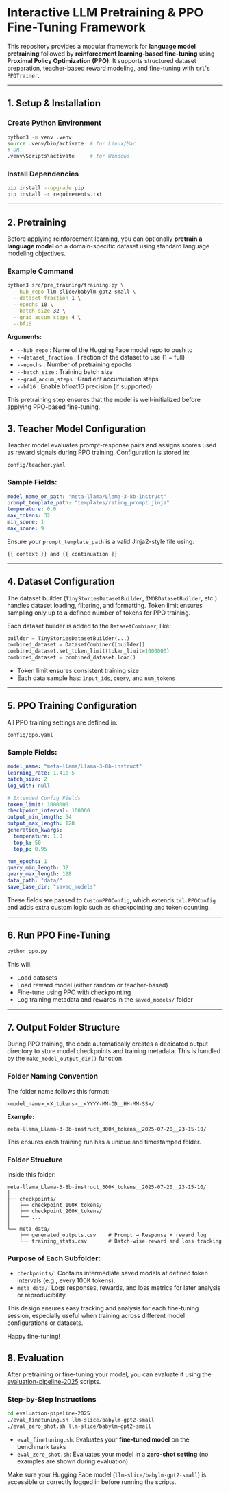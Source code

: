 # Interactive LLM Pretraining & PPO Fine-Tuning Framework

This repository provides a modular framework for 
**language model pretraining** followed by 
**reinforcement learning-based fine-tuning** using 
**Proximal Policy Optimization (PPO)**. 
It supports structured dataset preparation, teacher-based reward modeling, and fine-tuning with `trl`'s `PPOTrainer`.

---

## 1. Setup & Installation

### Create Python Environment

```bash
python3 -m venv .venv
source .venv/bin/activate  # for Linux/Mac
# OR
.venv\Scripts\activate     # for Windows
```

### Install Dependencies

```bash
pip install --upgrade pip
pip install -r requirements.txt
```

---

## 2. Pretraining

Before applying reinforcement learning, you can optionally **pretrain a language model** on a domain-specific dataset using standard language modeling objectives.

### Example Command

```bash
python3 src/pre_training/training.py \
  --hub_repo llm-slice/babylm-gpt2-small \
  --dataset_fraction 1 \
  --epochs 10 \
  --batch_size 32 \
  --grad_accum_steps 4 \
  --bf16
```

**Arguments:**

- `--hub_repo` : Name of the Hugging Face model repo to push to
- `--dataset_fraction` : Fraction of the dataset to use (1 = full)
- `--epochs` : Number of pretraining epochs
- `--batch_size` : Training batch size
- `--grad_accum_steps` : Gradient accumulation steps
- `--bf16` : Enable bfloat16 precision (if supported)

This pretraining step ensures that the model is well-initialized before applying PPO-based fine-tuning.

## 3. Teacher Model Configuration

Teacher model evaluates prompt-response pairs and assigns scores used as reward signals during PPO training. Configuration is stored in:

```
config/teacher.yaml
```

### Sample Fields:

```yaml
model_name_or_path: "meta-llama/Llama-3-8b-instruct"
prompt_template_path: "templates/rating_prompt.jinja"
temperature: 0.0
max_tokens: 32
min_score: 1
max_score: 9
```

Ensure your `prompt_template_path` is a valid Jinja2-style file using:
```
{{ context }} and {{ continuation }}
```

---

## 4. Dataset Configuration

The dataset builder (`TinyStoriesDatasetBuilder`, `IMDBDatasetBuilder`, etc.) handles dataset loading, filtering, and formatting. Token limit ensures sampling only up to a defined number of tokens for PPO training.

Each dataset builder is added to the `DatasetCombiner`, like:

```python
builder = TinyStoriesDatasetBuilder(...)
combined_dataset = DatasetCombiner([builder])
combined_dataset.set_token_limit(token_limit=1000000)
combined_dataset = combined_dataset.load()
```

- Token limit ensures consistent training size
- Each data sample has: `input_ids`, `query`, and `num_tokens`

---

## 5. PPO Training Configuration

All PPO training settings are defined in:

```
config/ppo.yaml
```

### Sample Fields:

```yaml
model_name: "meta-llama/Llama-3-8b-instruct"
learning_rate: 1.41e-5
batch_size: 2
log_with: null

# Extended Config Fields
token_limit: 1000000
checkpoint_interval: 100000
output_min_length: 64
output_max_length: 128
generation_kwargs:
  temperature: 1.0
  top_k: 50
  top_p: 0.95

num_epochs: 1
query_min_length: 32
query_max_length: 128
data_path: "data/"
save_base_dir: "saved_models"
```

These fields are passed to `CustomPPOConfig`, which extends `trl.PPOConfig` and adds extra custom logic such as checkpointing and token counting.

---

## 6. Run PPO Fine-Tuning

```bash
python ppo.py
```

This will:
- Load datasets
- Load reward model (either random or teacher-based)
- Fine-tune using PPO with checkpointing
- Log training metadata and rewards in the `saved_models/` folder

---

## 7. Output Folder Structure

During PPO training, the code automatically creates a dedicated output directory to store model checkpoints and training metadata. This is handled by the `make_model_output_dir()` function.

### Folder Naming Convention

The folder name follows this format:

```
<model_name>_<X_tokens>__<YYYY-MM-DD__HH-MM-SS>/
```

**Example:**
```
meta-llama_Llama-3-8b-instruct_300K_tokens__2025-07-20__23-15-10/
```

This ensures each training run has a unique and timestamped folder.

### Folder Structure

Inside this folder:

```
meta-llama_Llama-3-8b-instruct_300K_tokens__2025-07-20__23-15-10/
│
├── checkpoints/
│   ├── checkpoint_100K_tokens/
│   ├── checkpoint_200K_tokens/
│   └── ...
│
└── meta_data/
    ├── generated_outputs.csv    # Prompt → Response + reward log
    └── training_stats.csv       # Batch-wise reward and loss tracking
```

### Purpose of Each Subfolder:

- `checkpoints/`: Contains intermediate saved models at defined token intervals (e.g., every 100K tokens).
- `meta_data/`: Logs responses, rewards, and loss metrics for later analysis or reproducibility.

This design ensures easy tracking and analysis for each fine-tuning session, especially useful when training across different model configurations or datasets.

Happy fine-tuning!



## 8. Evaluation

After pretraining or fine-tuning your model, you can evaluate it using the [evaluation-pipeline-2025](https://github.com/babylm/evaluation-pipeline-2025) scripts.

### Step-by-Step Instructions

```bash
cd evaluation-pipeline-2025
./eval_finetuning.sh llm-slice/babylm-gpt2-small
./eval_zero_shot.sh llm-slice/babylm-gpt2-small
```

- `eval_finetuning.sh`: Evaluates your **fine-tuned model** on the benchmark tasks  
- `eval_zero_shot.sh`: Evaluates your model in a **zero-shot setting** (no examples are shown during evaluation)

Make sure your Hugging Face model (`llm-slice/babylm-gpt2-small`) is accessible or correctly logged in before running the scripts.

